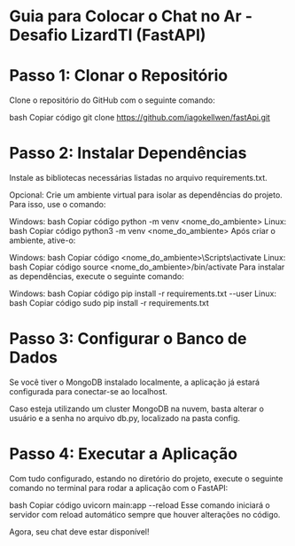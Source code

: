 # Guia para Colocar o Chat no Ar - Desafio LizardTI (FastAPI)
# Passo 1: Clonar o Repositório
Clone o repositório do GitHub com o seguinte comando:

bash
Copiar código
git clone https://github.com/iagokellwen/fastApi.git
# Passo 2: Instalar Dependências
Instale as bibliotecas necessárias listadas no arquivo requirements.txt.

Opcional: Crie um ambiente virtual para isolar as dependências do projeto. Para isso, use o comando:

Windows:
bash
Copiar código
python -m venv <nome_do_ambiente>
Linux:
bash
Copiar código
python3 -m venv <nome_do_ambiente>
Após criar o ambiente, ative-o:

Windows:
bash
Copiar código
<nome_do_ambiente>\Scripts\activate
Linux:
bash
Copiar código
source <nome_do_ambiente>/bin/activate
Para instalar as dependências, execute o seguinte comando:

Windows:
bash
Copiar código
pip install -r requirements.txt --user
Linux:
bash
Copiar código
sudo pip install -r requirements.txt
# Passo 3: Configurar o Banco de Dados
Se você tiver o MongoDB instalado localmente, a aplicação já estará configurada para conectar-se ao localhost.

Caso esteja utilizando um cluster MongoDB na nuvem, basta alterar o usuário e a senha no arquivo db.py, localizado na pasta config.

# Passo 4: Executar a Aplicação
Com tudo configurado, estando no diretório do projeto, execute o seguinte comando no terminal para rodar a aplicação com o FastAPI:

bash
Copiar código
uvicorn main:app --reload
Esse comando iniciará o servidor com reload automático sempre que houver alterações no código.

Agora, seu chat deve estar disponível!
